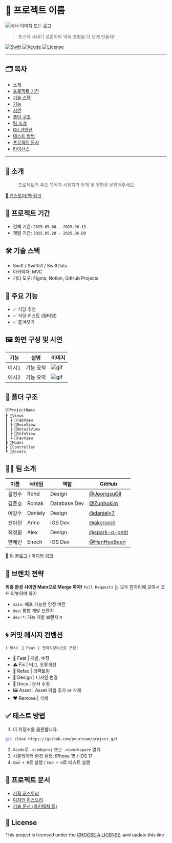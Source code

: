 # 🚀 프로젝트 이름

![배너 이미지 또는 로고](링크)

> 포스텍 새내기 성준이의 약속 경험을 더 낫게 만들자!

[![Swift](https://img.shields.io/badge/Swift-5.9-orange.svg)]()
[![Xcode](https://img.shields.io/badge/Xcode-15.0-blue.svg)]()
[![License](https://img.shields.io/badge/license-MIT-green.svg)]()

---

## 🗂 목차
- [소개](#소개)
- [프로젝트 기간](#프로젝트-기간)
- [기술 스택](#기술-스택)
- [기능](#기능)
- [시연](#시연)
- [폴더 구조](#폴더-구조)
- [팀 소개](#팀-소개)
- [Git 컨벤션](#git-컨벤션)
- [테스트 방법](#테스트-방법)
- [프로젝트 문서](#프로젝트-문서)
- [라이선스](#lock_with_ink_pen-license)

---

## 📱 소개

> 프로젝트의 주요 목적과 사용자가 얻게 될 경험을 설명해주세요.

[🔗 앱스토어/웹 링크](https://example.com)


## 📆 프로젝트 기간
- 전체 기간: `2025.05.08 - 2025.06.13`
- 개발 기간: `2025.05.28 - 2025.06.DD`


## 🛠 기술 스택

- Swift / SwiftUI / SwiftData
- 아키텍처: MVC
- 기타 도구: Figma, Notion, GitHub Projects


## 🌟 주요 기능

- ✅ 식당 추천
- ✅ 식당 리스트 (필터링)
- ✅ 즐겨찾기


## 🖼 화면 구성 및 시연

| 기능 | 설명 | 이미지 |
|------|------|--------|
| 예시1 | 기능 요약 | ![gif](링크) |
| 예시2 | 기능 요약 | ![gif](링크) |


## 🧱 폴더 구조

```
📦ProjectName
┣ 📂Views
┃ ┣ 📂TabView
┃ ┣ 📂RecoView
┃ ┣ 📂DetailView
┃ ┣ 📂InfoView
┃ ┗ 📂FavView
┣ 📂Model
┣ 📂Controller
┗ 📂Assets
```


## 🧑‍💻 팀 소개

| 이름 | 닉네임 | 역할 | GitHub |
|------|------|------|--------|
| 길정수 | Rohd | Design | [@JeongsuGil](https://github.com/JeongsuGil) |
| 김준호 | Romak | Database Dev | [@Zunhokim](https://github.com/Zunhokim) |
| 여강수 | Daniely | Design | [@daniely7](https://github.com/daniely7) |
| 진아현 | Anne | iOS Dev | [@akeroroh](https://github.com/akeroroh) |
| 최정환 | Alex | Design | [@spark-o-petit](https://github.com/spark-o-petit) |
| 한혜빈 | Enoch | iOS Dev | [@HanHyeBeen](https://github.com/HanHyeBeen) |

[🔗 팀 블로그 / 미디엄 링크](https://medium.com/example)

## 🔖 브랜치 전략
**최종 완성 시에만 Main으로 Merge 하자!**
`Pull Requests` 는 모두 한자리에 모여서 코드 리뷰하며 하기
- `main`: 배포 가능한 안정 버전
- `dev`: 통합 개발 브랜치
- `dev-*`: 기능 개발 브랜치 n


## 🌀 커밋 메시지 컨벤션
`( 예시: 🔨 Feat | 전체식당리스트 구현)` 

- 🔨 Feat | 개발, 수정
- ⚠️ Fix | 버그, 오류개선
- 💎 Refac | 리팩토링
- 🎨 Design | 디자인 변경
- 📃 Docs | 문서 수정
- 🖼️ Asset | Asset 파일 추가 or 삭제
- ❤️ Remove | 삭제


## ✅ 테스트 방법

1. 이 저장소를 클론합니다.
```bash
git clone https://github.com/yourteam/project.git
```
2. `Xcode`로 `.xcodeproj` 또는 `.xcworkspace` 열기
3. 시뮬레이터 환경 설정: iPhone 15 / iOS 17
4. `Cmd + R`로 실행 / `Cmd + U`로 테스트 실행


## 📎 프로젝트 문서

- [기획 히스토리](링크)
- [디자인 히스토리](링크)
- [기술 문서 (아키텍처 등)](링크)


## 📝 License

This project is licensed under the ~~[CHOOSE A LICENSE](https://choosealicense.com). and update this line~~
